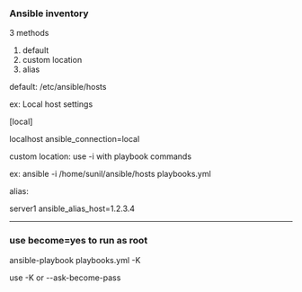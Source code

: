 <h3>Ansible inventory</h3>
3 methods   
<ol>
<li>default</li>
<li>custom location</li>
<li>alias</li>
</ol>

default: /etc/ansible/hosts 

ex: 
Local host settings 

[local]

localhost ansible_connection=local  


custom location: use -i with playbook commands  

ex: ansible -i /home/sunil/ansible/hosts playbooks.yml  


alias:  

server1 ansible_alias_host=1.2.3.4  
<hr>
<h3>use become=yes to run as root</h3>

ansible-playbook playbooks.yml -K

use -K or --ask-become-pass